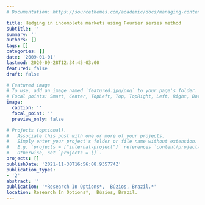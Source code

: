 ```yaml
---
# Documentation: https://sourcethemes.com/academic/docs/managing-content/

title: Hedging in incomplete markets using Fourier series method
subtitle: ''
summary: ''
authors: []
tags: []
categories: []
date: '2009-01-01'
lastmod: 2020-09-28T12:34:45-03:00
featured: false
draft: false

# Featured image
# To use, add an image named `featured.jpg/png` to your page's folder.
# Focal points: Smart, Center, TopLeft, Top, TopRight, Left, Right, BottomLeft, Bottom, BottomRight.
image:
  caption: ''
  focal_point: ''
  preview_only: false

# Projects (optional).
#   Associate this post with one or more of your projects.
#   Simply enter your project's folder or file name without extension.
#   E.g. `projects = ["internal-project"]` references `content/project/deep-learning/index.md`.
#   Otherwise, set `projects = []`.
projects: []
publishDate: '2021-11-30T16:56:08.935774Z'
publication_types:
- '2'
abstract: ''
publication: '*Research In Options*,  Búzios, Brazil.*'
location: Research In Options*,  Búzios, Brazil.
---
```

